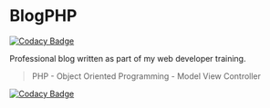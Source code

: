 # BlogPHP

[![Codacy Badge](https://api.codacy.com/project/badge/Grade/8044d672c24c4334b6ddb7926e3ed1f4)](https://app.codacy.com/manual/CarolineDirat/BlogPHP?utm_source=github.com&utm_medium=referral&utm_content=CarolineDirat/BlogPHP&utm_campaign=Badge_Grade_Settings)

Professional blog written as part of my web developer training.
> PHP - Object Oriented Programming - Model View Controller

[![Codacy Badge](https://app.codacy.com/project/badge/Grade/25ebc61fdc9e40b7b92cab3794831cbb)](https://www.codacy.com/manual/CarolineDirat/BlogPHP?utm_source=github.com&amp;utm_medium=referral&amp;utm_content=CarolineDirat/BlogPHP&amp;utm_campaign=Badge_Grade)
